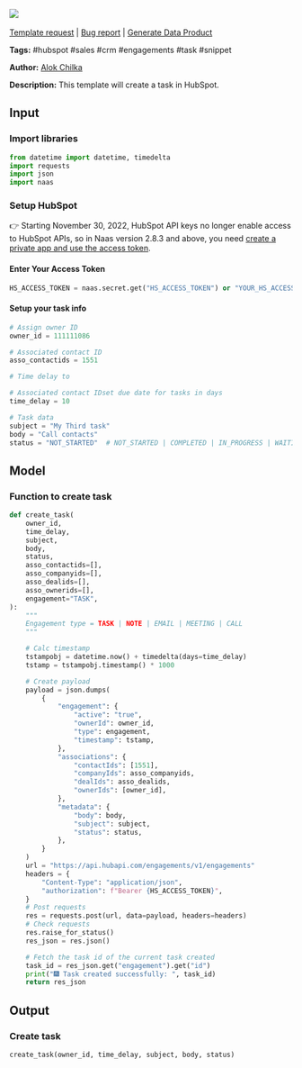 <a href="https://app.naas.ai/user-redirect/naas/downloader?url=https://raw.githubusercontent.com/jupyter-naas/awesome-notebooks/master/HubSpot/HubSpot_Create_Task.ipynb" target="_parent"><img src="https://naasai-public.s3.eu-west-3.amazonaws.com/open_in_naas.svg"/></a><br><br><a href="https://github.com/jupyter-naas/awesome-notebooks/issues/new?assignees=&labels=&template=template-request.md&title=Tool+-+Action+of+the+notebook+">Template request</a> | <a href="https://github.com/jupyter-naas/awesome-notebooks/issues/new?assignees=&labels=bug&template=bug_report.md&title=HubSpot+-+Create+Task:+Error+short+description">Bug report</a> | <a href="https://app.naas.ai/user-redirect/naas/downloader?url=https://raw.githubusercontent.com/jupyter-naas/awesome-notebooks/master/Naas/Naas_Start_data_product.ipynb" target="_parent">Generate Data Product</a>

**Tags:** #hubspot #sales #crm #engagements #task #snippet

**Author:** [Alok Chilka](https://www.linkedin.com/in/calok64/)

**Description:** This template will create a task in HubSpot. 

## Input

### Import libraries


```python
from datetime import datetime, timedelta
import requests
import json
import naas
```

### Setup HubSpot
👉 Starting November 30, 2022, HubSpot API keys no longer enable access to HubSpot APIs, so in Naas version 2.8.3 and above, you need [create a private app and use the access token](https://developers.hubspot.com/docs/api/private-apps).

#### Enter Your Access Token


```python
HS_ACCESS_TOKEN = naas.secret.get("HS_ACCESS_TOKEN") or "YOUR_HS_ACCESS_TOKEN"
```

#### Setup your task info


```python
# Assign owner ID
owner_id = 111111086

# Associated contact ID
asso_contactids = 1551

# Time delay to

# Associated contact IDset due date for tasks in days
time_delay = 10

# Task data
subject = "My Third task"
body = "Call contacts"
status = "NOT_STARTED"  # NOT_STARTED | COMPLETED | IN_PROGRESS | WAITING | DEFERRED
```

## Model

### Function to create task


```python
def create_task(
    owner_id,
    time_delay,
    subject,
    body,
    status,
    asso_contactids=[],
    asso_companyids=[],
    asso_dealids=[],
    asso_ownerids=[],
    engagement="TASK",
):
    """
    Engagement type = TASK | NOTE | EMAIL | MEETING | CALL
    """

    # Calc timestamp
    tstampobj = datetime.now() + timedelta(days=time_delay)
    tstamp = tstampobj.timestamp() * 1000

    # Create payload
    payload = json.dumps(
        {
            "engagement": {
                "active": "true",
                "ownerId": owner_id,
                "type": engagement,
                "timestamp": tstamp,
            },
            "associations": {
                "contactIds": [1551],
                "companyIds": asso_companyids,
                "dealIds": asso_dealids,
                "ownerIds": [owner_id],
            },
            "metadata": {
                "body": body,
                "subject": subject,
                "status": status,
            },
        }
    )
    url = "https://api.hubapi.com/engagements/v1/engagements"
    headers = {
        "Content-Type": "application/json",
        "authorization": f"Bearer {HS_ACCESS_TOKEN}",
    }
    # Post requests
    res = requests.post(url, data=payload, headers=headers)
    # Check requests
    res.raise_for_status()
    res_json = res.json()

    # Fetch the task id of the current task created
    task_id = res_json.get("engagement").get("id")
    print("🎆 Task created successfully: ", task_id)
    return res_json
```

## Output

### Create task


```python
create_task(owner_id, time_delay, subject, body, status)
```
